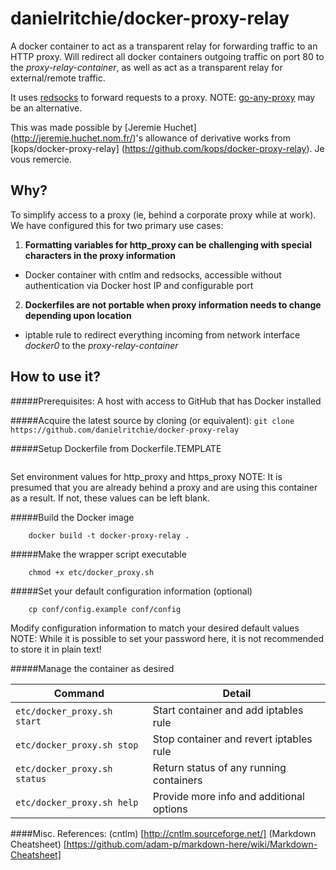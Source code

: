 danielritchie/docker-proxy-relay
==================

A docker container to act as a transparent relay for forwarding traffic to an HTTP proxy.  Will redirect all docker containers outgoing traffic on port 80 to the _proxy-relay-container_, as well as act as a transparent relay for external/remote traffic.

It uses [redsocks](https://github.com/darkk/redsocks) to forward requests to a proxy. NOTE: [go-any-proxy](https://github.com/ryanchapman/go-any-proxy) may be an alternative.

This was made possible by [Jeremie Huchet] (http://jeremie.huchet.nom.fr/)'s allowance of derivative works from [kops/docker-proxy-relay] (https://github.com/kops/docker-proxy-relay).  Je vous remercie.


## Why?

To simplify access to a proxy (ie, behind a corporate proxy while at work).  We have configured this for two primary use cases:

1. **Formatting variables for http_proxy can be challenging with special characters in the proxy information**
  * Docker container with cntlm and redsocks, accessible without authentication via Docker host IP and configurable port
2. **Dockerfiles are not portable when proxy information needs to change depending upon location**
  * iptable rule to redirect everything incoming from network interface _docker0_ to the _proxy-relay-container_

## How to use it?

#####Prerequisites:
A host with access to GitHub that has Docker installed

#####Acquire the latest source by cloning (or equivalent):
```git clone https://github.com/danielritchie/docker-proxy-relay```

#####Setup Dockerfile from Dockerfile.TEMPLATE
```cp Dockerfile.TEMPLATE Dockerfile
```				
Set environment values for http_proxy and https_proxy
NOTE: It is presumed that you are already behind a proxy and are using this container as a result.  If not, these values can be left blank.
	
#####Build the Docker image
```
	docker build -t docker-proxy-relay .
```
#####Make the wrapper script executable
```
	chmod +x etc/docker_proxy.sh
```
#####Set your default configuration information (optional)
```
	cp conf/config.example conf/config
```
Modify configuration information to match your desired default values
NOTE: While it is possible to set your password here, it is not recommended to store it in plain text!
	
#####Manage the container as desired

Command | Detail
---------------------------|----------------------------------
`etc/docker_proxy.sh start` | Start container and add iptables rule
`etc/docker_proxy.sh stop` | Stop container and revert iptables rule
`etc/docker_proxy.sh status` | Return status of any running containers
`etc/docker_proxy.sh help` |  Provide more info and additional options


####Misc. References:
(cntlm) [http://cntlm.sourceforge.net/]
(Markdown Cheatsheet) [https://github.com/adam-p/markdown-here/wiki/Markdown-Cheatsheet]
